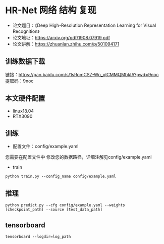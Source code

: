 # HR-Net 网络 结构 复现
- 论文题目：《Deep High-Resolution Representation Learning for Visual Recognition》
- 论文地址：https://arxiv.org/pdf/1908.07919.pdf
- 论文讲解：https://zhuanlan.zhihu.com/p/501094171

## 训练数据下载
链接：https://pan.baidu.com/s/1sRomCSZ-Wo_qlCMMQMbkIA?pwd=9noc 
提取码：9noc

## 本文硬件配置
- linux18.04
- RTX3090

## 训练
- 配置文件：config/example.yaml

您需要在配置文件中 修改您的数据路径，详细注解见config/example.yaml

- train
```
python train.py --config_name config/example.yaml
```

## 推理
```
python predict.py --cfg config/example.yaml --weights [checkpoint_path] --source [test_data_path]
```

## tensorboard
```commandline
tensorboard --logdir=log_path
```